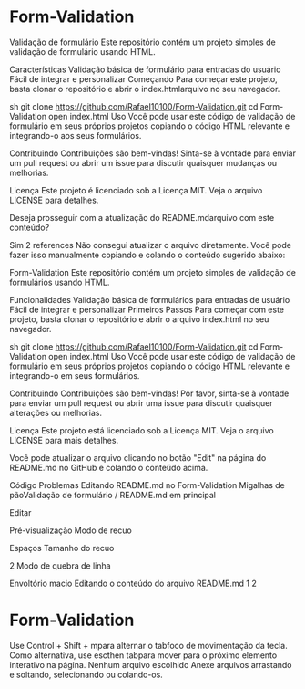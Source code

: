 # Form-Validation

Validação de formulário
Este repositório contém um projeto simples de validação de formulário usando HTML.

Características
Validação básica de formulário para entradas do usuário
Fácil de integrar e personalizar
Começando
Para começar este projeto, basta clonar o repositório e abrir o index.htmlarquivo no seu navegador.

sh
git clone https://github.com/Rafael10100/Form-Validation.git
cd Form-Validation
open index.html
Uso
Você pode usar este código de validação de formulário em seus próprios projetos copiando o código HTML relevante e integrando-o aos seus formulários.

Contribuindo
Contribuições são bem-vindas! Sinta-se à vontade para enviar um pull request ou abrir um issue para discutir quaisquer mudanças ou melhorias.

Licença
Este projeto é licenciado sob a Licença MIT. Veja o arquivo LICENSE para detalhes.

Deseja prosseguir com a atualização do README.mdarquivo com este conteúdo?

Sim 
2 references
Não consegui atualizar o arquivo diretamente. Você pode fazer isso manualmente copiando e colando o conteúdo sugerido abaixo:

Form-Validation
Este repositório contém um projeto simples de validação de formulários usando HTML.

Funcionalidades
Validação básica de formulários para entradas de usuário
Fácil de integrar e personalizar
Primeiros Passos
Para começar com este projeto, basta clonar o repositório e abrir o arquivo index.html no seu navegador.

sh
git clone https://github.com/Rafael10100/Form-Validation.git
cd Form-Validation
open index.html
Uso
Você pode usar este código de validação de formulário em seus próprios projetos copiando o código HTML relevante e integrando-o em seus formulários.

Contribuindo
Contribuições são bem-vindas! Por favor, sinta-se à vontade para enviar um pull request ou abrir uma issue para discutir quaisquer alterações ou melhorias.

Licença
Este projeto está licenciado sob a Licença MIT. Veja o arquivo LICENSE para mais detalhes.

Você pode atualizar o arquivo clicando no botão "Edit" na página do README.md no GitHub e colando o conteúdo acima.

Código
Problemas
Editando README.md no Form-Validation
Migalhas de pãoValidação de formulário
/
README.md
em
principal

Editar

Pré-visualização
Modo de recuo

Espaços
Tamanho do recuo

2
Modo de quebra de linha

Envoltório macio
Editando o conteúdo do arquivo README.md
1
2
# Form-Validation

Use Control + Shift + mpara alternar o tabfoco de movimentação da tecla. Como alternativa, use escthen tabpara mover para o próximo elemento interativo na página.
Nenhum arquivo escolhido
Anexe arquivos arrastando e soltando, selecionando ou colando-os.
